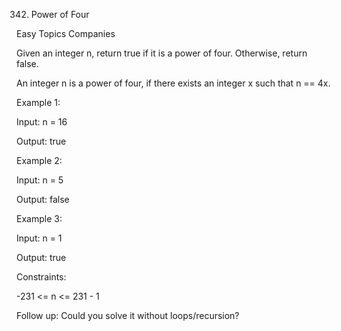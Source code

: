 342. Power of Four

Easy Topics Companies

Given an integer n, return true if it is a power of four. Otherwise, return false.

An integer n is a power of four, if there exists an integer x such that n == 4x.

 
Example 1:

Input: n = 16

Output: true

Example 2:

Input: n = 5

Output: false

Example 3:

Input: n = 1

Output: true
 

Constraints:

-231 <= n <= 231 - 1
 
Follow up: Could you solve it without loops/recursion?
